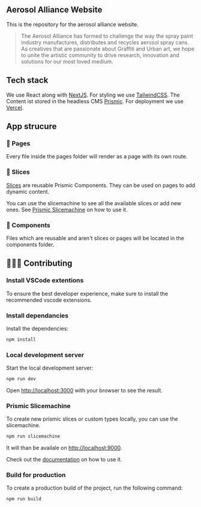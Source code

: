 ## Aerosol Alliance Website

This is the repository for the aerosol alliance website.

> The Aerosol Alliance has formed to challenge the way the spray paint industry
> manufactures, distributes and recycles aerosol spray cans. As creatives that
> are passionate about Graffiti and Urban art, we hope to unite the artistic
> community to drive research, innovation and solutions for our most loved
> medium.

## Tech stack

We use React along with [NextJS](https://nextjs.org/). For styling we use
[TailwindCSS](https://tailwindcss.com/). The Content ist stored in the headless
CMS [Prismic](https://prismic.io/). For deployment we use
[Vercel](https://vercel.com/).

## App strucure

### 📄 Pages

Every file inside the pages folder will render as a page with its own route.

### 🍕 Slices

[Slices](https://prismic.io/docs/core-concepts/slices) are reusable Prismic
Components. They can be used on pages to add dynamic content.

You can use the slicemachine to see all the available slices or add new ones.
See [Prismic Slicemachine](#prismic-slicemachine) on how to use it.

### 🧱 Components

Files which are reusable and aren't slices or pages will be located in the
components folder.

## 🧑🏻‍💻 Contributing

### Install VSCode extentions

To ensure the best developer experience, make sure to install the recommended
vscode extensions.

### Install dependancies

Install the dependencies:

```bash
npm install
```

### Local development server

Start the local development server:

```bash
npm run dev
```

Open [http://localhost:3000](http://localhost:3000) with your browser to see the
result.

### Prismic Slicemachine

To create new prismic slices or custom types locally, you can use the
slicemachine.

```bash
npm run slicemachine
```

It will than be availale on [http://localhost:9000](http://localhost:9999).

Check out the
[documentation](https://prismic.io/docs/technologies/create-and-model-a-component-nextjs)
on how to use it.

### Build for production

To create a production build of the project, run the following command:

```bash
npm run build
```
